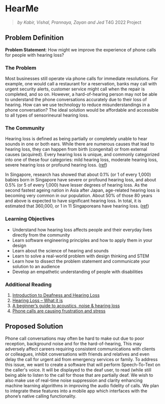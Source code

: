 # HearMe

> _by Kabir, Vishal, Prannaya, Zayan and Jed_
> T4G 2022 Project

## Problem Definition

**Problem Statement**: How might we improve the experience of phone calls for people with hearing loss?

### The Problem
Most businesses still operate via phone calls for immediate resolutions. For example, one would call a restaurant for a reservation, banks may call with urgent security alerts, customer service might call when the repair is completed, and so on. However, a hard-of-hearing person may not be able to understand the phone conversations accurately due to their loss of hearing. How can we use technology to reduce misunderstandings in a phone conversation? The ideal solution would be affordable and accessible to all types of sensorineural hearing loss.

### The Community
Hearing loss is defined as being partially or completely unable to hear sounds in one or both ears. While there are numerous causes that lead to hearing loss, they can happen from birth (congenital) or from external causes (acquired). Every hearing loss is unique, and commonly categorized into one of these four categories: mild hearing loss, moderate hearing loss, severe hearing loss or profound hearing loss. ([ref](https://sadeaf.org.sg/about-deafness/introduction/))

In Singapore, research has showed that about 0.1% (or 1 of every 1,000) babies born in Singapore have severe or profound hearing loss, and about 0.5% (or 5 of every 1,000) have lesser degrees of hearing loss. As the second fastest ageing nation in Asia after Japan, age-related hearing loss is becoming very common in our population. About 50% of those 80 years and above is expected to have significant hearing loss. In total, it is estimated that 360,000, or 1 in 11 Singaporeans have hearing loss. ([ref](https://www.gleneagles.com.sg/healthplus/article/hearing-loss))

### Learning Objectives
- Understand how hearing loss affects people and their everyday lives directly from the community
- Learn software engineering principles and how to apply them in your design
- Learn about the science of hearing and sounds
- Learn to solve a real-world problem with design thinking and STEM
- Learn how to dissect the problem statement and communicate your solution to an audience
- Develop an empathetic understanding of people with disabilities

### Additional Reading
1. [Introduction to Deafness and Hearing Loss](https://sadeaf.org.sg/about-deafness/introduction/)
2. [Hearing Loss – What it is](https://www.singhealth.com.sg/patient-care/conditions-treatments/hearing-loss)
3. [A beginner’s guide to acoustics, noise & hearing loss](https://www.ideasforears.org.uk/useful-info/acoustics-and-noise/)
4. [Phone calls are causing frustration and stress](https://www.ideasforears.org.uk/blog/phone-calls-are-causing-frustration-and-stress/)


## Proposed Solution
Phone call conversations may often be hard to make out due to poor reception, background noise and for the hard-of-hearing, This may adversely affect careers requiring consistent communications with clients or colleagues, inhibit conversations with friends and relatives and even delay the call for urgent aid from emergency services or family. To address this issue, we want to create a software that will perform Speech-To-Text on the caller's voice. It will be displayed to the deaf user, to read (while still being able to  listen to the call for those that are partially deaf. We wish to also make use of real-time noise suppression and clarity enhancing machine learning algorithms in improving the audio fidelity of calls. We plan to integrate these features into a mobile app which interfaces with the phone’s native calling functionality.

